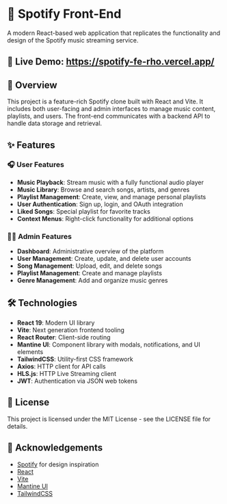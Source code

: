 # 🎵 Spotify Front-End

A modern React-based web application that replicates the functionality and design of the Spotify music streaming service.

## 🔗 Live Demo: https://spotify-fe-rho.vercel.app/

## 📖 Overview

This project is a feature-rich Spotify clone built with React and Vite. It includes both user-facing and admin interfaces to manage music content, playlists, and users. The front-end communicates with a backend API to handle data storage and retrieval.

## ✨ Features

### 🎧 User Features
- **Music Playback**: Stream music with a fully functional audio player
- **Music Library**: Browse and search songs, artists, and genres
- **Playlist Management**: Create, view, and manage personal playlists
- **User Authentication**: Sign up, login, and OAuth integration
- **Liked Songs**: Special playlist for favorite tracks
- **Context Menus**: Right-click functionality for additional options

### 👩‍💼 Admin Features
- **Dashboard**: Administrative overview of the platform
- **User Management**: Create, update, and delete user accounts
- **Song Management**: Upload, edit, and delete songs
- **Playlist Management**: Create and manage playlists
- **Genre Management**: Add and organize music genres

## 🛠️ Technologies

- **React 19**: Modern UI library
- **Vite**: Next generation frontend tooling
- **React Router**: Client-side routing
- **Mantine UI**: Component library with modals, notifications, and UI elements
- **TailwindCSS**: Utility-first CSS framework
- **Axios**: HTTP client for API calls
- **HLS.js**: HTTP Live Streaming client
- **JWT**: Authentication via JSON web tokens

## 📝 License

This project is licensed under the MIT License - see the LICENSE file for details.

## 🙏 Acknowledgements

- [Spotify](https://www.spotify.com) for design inspiration
- [React](https://reactjs.org/)
- [Vite](https://vitejs.dev/)
- [Mantine UI](https://mantine.dev/)
- [TailwindCSS](https://tailwindcss.com/)
